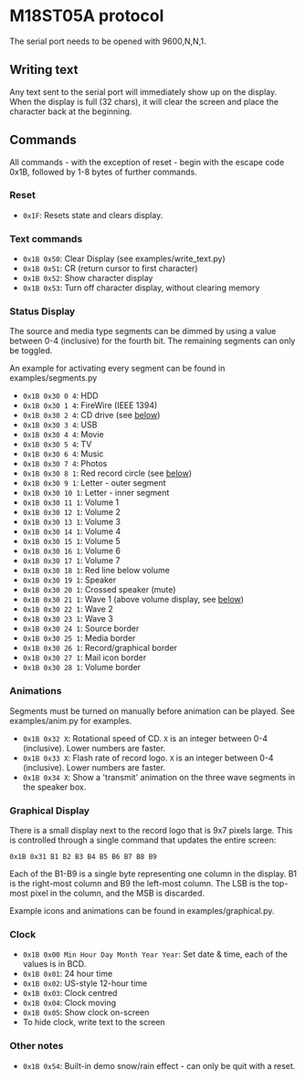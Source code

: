 # M18ST05A protocol

The serial port needs to be opened with 9600,N,N,1.

## Writing text
Any text sent to the serial port will immediately show up on the display. When the display is full (32 chars), it will clear the screen and place the character back at the beginning.

## Commands
All commands - with the exception of reset - begin with the escape code 0x1B, followed by 1-8 bytes of further commands.

### Reset
- `0x1F`: Resets state and clears display. 

### Text commands
- `0x1B 0x50`: Clear Display (see examples/write_text.py)
- `0x1B 0x51`: CR (return cursor to first character)
- `0x1B 0x52`: Show character display
- `0x1B 0x53`: Turn off character display, without clearing memory

### Status Display
The source and media type segments can be dimmed by using a value between 0-4 (inclusive) for the fourth bit. The remaining segments can only be toggled.

An example for activating every segment can be found in examples/segments.py

- `0x1B 0x30 0 4`: HDD
- `0x1B 0x30 1 4`: FireWire (IEEE 1394)
- `0x1B 0x30 2 4`: CD drive (see [below](#animations))
- `0x1B 0x30 3 4`: USB
- `0x1B 0x30 4 4`: Movie
- `0x1B 0x30 5 4`: TV
- `0x1B 0x30 6 4`: Music
- `0x1B 0x30 7 4`: Photos
- `0x1B 0x30 8 1`: Red record circle (see [below](#animations))
- `0x1B 0x30 9 1`: Letter - outer segment
- `0x1B 0x30 10 1`: Letter - inner segment
- `0x1B 0x30 11 1`: Volume 1
- `0x1B 0x30 12 1`: Volume 2
- `0x1B 0x30 13 1`: Volume 3
- `0x1B 0x30 14 1`: Volume 4
- `0x1B 0x30 15 1`: Volume 5
- `0x1B 0x30 16 1`: Volume 6
- `0x1B 0x30 17 1`: Volume 7
- `0x1B 0x30 18 1`: Red line below volume
- `0x1B 0x30 19 1`: Speaker
- `0x1B 0x30 20 1`: Crossed speaker (mute)
- `0x1B 0x30 21 1`: Wave 1 (above volume display, see [below](#animations))
- `0x1B 0x30 22 1`: Wave 2
- `0x1B 0x30 23 1`: Wave 3
- `0x1B 0x30 24 1`: Source border
- `0x1B 0x30 25 1`: Media border
- `0x1B 0x30 26 1`: Record/graphical border
- `0x1B 0x30 27 1`: Mail icon border
- `0x1B 0x30 28 1`: Volume border

### Animations
Segments must be turned on manually before animation can be played. See examples/anim.py for examples.
- `0x1B 0x32 X`: Rotational speed of CD. `X` is an integer between 0-4 (inclusive). Lower numbers are faster.
- `0x1B 0x33 X`: Flash rate of record logo. `X` is an integer between 0-4 (inclusive). Lower numbers are faster.
- `0x1B 0x34 X`: Show a 'transmit' animation on the three wave segments in the speaker box.

### Graphical Display
There is a small display next to the record logo that is 9x7 pixels large. This is controlled through a single command that updates the entire screen:

`0x1B 0x31 B1 B2 B3 B4 B5 B6 B7 B8 B9`

Each of the B1-B9 is a single byte representing one column in the display. B1 is the right-most column and B9 the left-most column. The LSB is the top-most pixel in the column, and the MSB is discarded.

Example icons and animations can be found in examples/graphical.py.

### Clock
- `0x1B 0x00 Min Hour Day Month Year Year`: Set date & time, each of the values is in BCD.
- `0x1B 0x01`: 24 hour time
- `0x1B 0x02`: US-style 12-hour time
- `0x1B 0x03`: Clock centred
- `0x1B 0x04`: Clock moving
- `0x1B 0x05`: Show clock on-screen
- To hide clock, write text to the screen

### Other notes
- `0x1B 0x54`: Built-in demo snow/rain effect - can only be quit with a reset.
